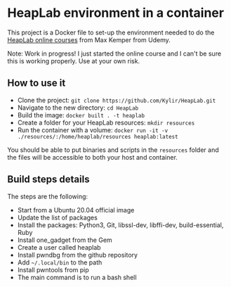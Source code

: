 # HeapLab environment in a container

This project is a Docker file to set-up the environment needed to do the [HeapLab online courses](https://www.udemy.com/course/linux-heap-exploitation-part-1) from Max Kemper from Udemy.

Note: Work in progress! I just started the online course and I can't be sure this is working properly. Use at your own risk.

## How to use it

- Clone the project: `git clone https://github.com/Kylir/HeapLab.git`
- Navigate to the new directory: `cd HeapLab`
- Build the image: `docker built . -t heaplab`
- Create a folder for your HeapLab resources: `mkdir resources`
- Run the container with a volume: `docker run -it -v ./resources/:/home/heaplab/resources heaplab:latest`

You should be able to put binaries and scripts in the `resources` folder and the files will be accessible to both your host and container.

## Build steps details

The steps are the following:
- Start from a Ubuntu 20.04 official image
- Update the list of packages
- Install the packages: Python3, Git, libssl-dev, libffi-dev, build-essential, Ruby
- Install one_gadget from the Gem
- Create a user called heaplab
- Install pwndbg from the github repository
- Add `~/.local/bin` to the path
- Install pwntools from pip
- The main command is to run a bash shell
